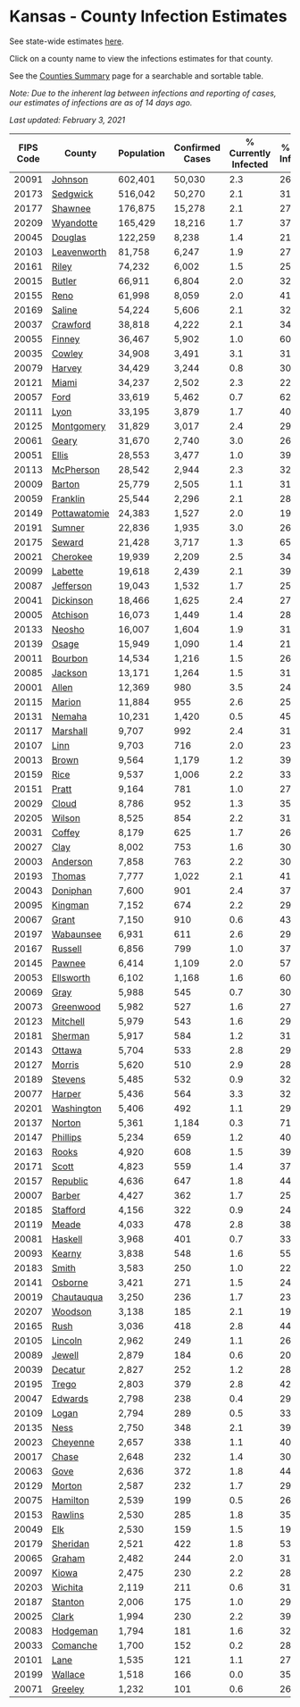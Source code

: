 # Kansas - County Infection Estimates

See state-wide estimates [here](/infections/us-ks).

Click on a county name to view the infections estimates for that county.

See the [Counties Summary](/infections/summary-counties) page for a searchable and sortable table.

*Note: Due to the inherent lag between infections and reporting of cases, our estimates of infections are as of 14 days ago.*

*Last updated: February 3, 2021*

|   FIPS Code |                       County |   Population |   Confirmed Cases |   % Currently Infected |   % Total Infected |
|-------------|------------------------------|--------------|-------------------|------------------------|--------------------|
|       20091 |           [Johnson](johnson) |      602,401 |            50,030 |                    2.3 |               26.6 |
|       20173 |         [Sedgwick](sedgwick) |      516,042 |            50,270 |                    2.1 |               31.1 |
|       20177 |           [Shawnee](shawnee) |      176,875 |            15,278 |                    2.1 |               27.5 |
|       20209 |       [Wyandotte](wyandotte) |      165,429 |            18,216 |                    1.7 |               37.5 |
|       20045 |           [Douglas](douglas) |      122,259 |             8,238 |                    1.4 |               21.2 |
|       20103 |   [Leavenworth](leavenworth) |       81,758 |             6,247 |                    1.9 |               27.1 |
|       20161 |               [Riley](riley) |       74,232 |             6,002 |                    1.5 |               25.9 |
|       20015 |             [Butler](butler) |       66,911 |             6,804 |                    2.0 |               32.0 |
|       20155 |                 [Reno](reno) |       61,998 |             8,059 |                    2.0 |               41.5 |
|       20169 |             [Saline](saline) |       54,224 |             5,606 |                    2.1 |               32.4 |
|       20037 |         [Crawford](crawford) |       38,818 |             4,222 |                    2.1 |               34.5 |
|       20055 |             [Finney](finney) |       36,467 |             5,902 |                    1.0 |               60.3 |
|       20035 |             [Cowley](cowley) |       34,908 |             3,491 |                    3.1 |               31.1 |
|       20079 |             [Harvey](harvey) |       34,429 |             3,244 |                    0.8 |               30.2 |
|       20121 |               [Miami](miami) |       34,237 |             2,502 |                    2.3 |               22.7 |
|       20057 |                 [Ford](ford) |       33,619 |             5,462 |                    0.7 |               62.9 |
|       20111 |                 [Lyon](lyon) |       33,195 |             3,879 |                    1.7 |               40.2 |
|       20125 |     [Montgomery](montgomery) |       31,829 |             3,017 |                    2.4 |               29.5 |
|       20061 |               [Geary](geary) |       31,670 |             2,740 |                    3.0 |               26.7 |
|       20051 |               [Ellis](ellis) |       28,553 |             3,477 |                    1.0 |               39.1 |
|       20113 |       [McPherson](mcpherson) |       28,542 |             2,944 |                    2.3 |               32.9 |
|       20009 |             [Barton](barton) |       25,779 |             2,505 |                    1.1 |               31.4 |
|       20059 |         [Franklin](franklin) |       25,544 |             2,296 |                    2.1 |               28.4 |
|       20149 | [Pottawatomie](pottawatomie) |       24,383 |             1,527 |                    2.0 |               19.5 |
|       20191 |             [Sumner](sumner) |       22,836 |             1,935 |                    3.0 |               26.1 |
|       20175 |             [Seward](seward) |       21,428 |             3,717 |                    1.3 |               65.9 |
|       20021 |         [Cherokee](cherokee) |       19,939 |             2,209 |                    2.5 |               34.9 |
|       20099 |           [Labette](labette) |       19,618 |             2,439 |                    2.1 |               39.2 |
|       20087 |       [Jefferson](jefferson) |       19,043 |             1,532 |                    1.7 |               25.5 |
|       20041 |       [Dickinson](dickinson) |       18,466 |             1,625 |                    2.4 |               27.3 |
|       20005 |         [Atchison](atchison) |       16,073 |             1,449 |                    1.4 |               28.7 |
|       20133 |             [Neosho](neosho) |       16,007 |             1,604 |                    1.9 |               31.4 |
|       20139 |               [Osage](osage) |       15,949 |             1,090 |                    1.4 |               21.4 |
|       20011 |           [Bourbon](bourbon) |       14,534 |             1,216 |                    1.5 |               26.4 |
|       20085 |           [Jackson](jackson) |       13,171 |             1,264 |                    1.5 |               31.2 |
|       20001 |               [Allen](allen) |       12,369 |               980 |                    3.5 |               24.3 |
|       20115 |             [Marion](marion) |       11,884 |               955 |                    2.6 |               25.3 |
|       20131 |             [Nemaha](nemaha) |       10,231 |             1,420 |                    0.5 |               45.0 |
|       20117 |         [Marshall](marshall) |        9,707 |               992 |                    2.4 |               31.4 |
|       20107 |                 [Linn](linn) |        9,703 |               716 |                    2.0 |               23.3 |
|       20013 |               [Brown](brown) |        9,564 |             1,179 |                    1.2 |               39.5 |
|       20159 |                 [Rice](rice) |        9,537 |             1,006 |                    2.2 |               33.0 |
|       20151 |               [Pratt](pratt) |        9,164 |               781 |                    1.0 |               27.6 |
|       20029 |               [Cloud](cloud) |        8,786 |               952 |                    1.3 |               35.1 |
|       20205 |             [Wilson](wilson) |        8,525 |               854 |                    2.2 |               31.0 |
|       20031 |             [Coffey](coffey) |        8,179 |               625 |                    1.7 |               26.4 |
|       20027 |                 [Clay](clay) |        8,002 |               753 |                    1.6 |               30.0 |
|       20003 |         [Anderson](anderson) |        7,858 |               763 |                    2.2 |               30.3 |
|       20193 |             [Thomas](thomas) |        7,777 |             1,022 |                    2.1 |               41.9 |
|       20043 |         [Doniphan](doniphan) |        7,600 |               901 |                    2.4 |               37.5 |
|       20095 |           [Kingman](kingman) |        7,152 |               674 |                    2.2 |               29.7 |
|       20067 |               [Grant](grant) |        7,150 |               910 |                    0.6 |               43.0 |
|       20197 |       [Wabaunsee](wabaunsee) |        6,931 |               611 |                    2.6 |               29.0 |
|       20167 |           [Russell](russell) |        6,856 |               799 |                    1.0 |               37.5 |
|       20145 |             [Pawnee](pawnee) |        6,414 |             1,109 |                    2.0 |               57.6 |
|       20053 |       [Ellsworth](ellsworth) |        6,102 |             1,168 |                    1.6 |               60.5 |
|       20069 |                 [Gray](gray) |        5,988 |               545 |                    0.7 |               30.4 |
|       20073 |       [Greenwood](greenwood) |        5,982 |               527 |                    1.6 |               27.9 |
|       20123 |         [Mitchell](mitchell) |        5,979 |               543 |                    1.6 |               29.0 |
|       20181 |           [Sherman](sherman) |        5,917 |               584 |                    1.2 |               31.6 |
|       20143 |             [Ottawa](ottawa) |        5,704 |               533 |                    2.8 |               29.4 |
|       20127 |             [Morris](morris) |        5,620 |               510 |                    2.9 |               28.9 |
|       20189 |           [Stevens](stevens) |        5,485 |               532 |                    0.9 |               32.1 |
|       20077 |             [Harper](harper) |        5,436 |               564 |                    3.3 |               32.9 |
|       20201 |     [Washington](washington) |        5,406 |               492 |                    1.1 |               29.4 |
|       20137 |             [Norton](norton) |        5,361 |             1,184 |                    0.3 |               71.1 |
|       20147 |         [Phillips](phillips) |        5,234 |               659 |                    1.2 |               40.4 |
|       20163 |               [Rooks](rooks) |        4,920 |               608 |                    1.5 |               39.4 |
|       20171 |               [Scott](scott) |        4,823 |               559 |                    1.4 |               37.5 |
|       20157 |         [Republic](republic) |        4,636 |               647 |                    1.8 |               44.9 |
|       20007 |             [Barber](barber) |        4,427 |               362 |                    1.7 |               25.8 |
|       20185 |         [Stafford](stafford) |        4,156 |               322 |                    0.9 |               24.9 |
|       20119 |               [Meade](meade) |        4,033 |               478 |                    2.8 |               38.9 |
|       20081 |           [Haskell](haskell) |        3,968 |               401 |                    0.7 |               33.8 |
|       20093 |             [Kearny](kearny) |        3,838 |               548 |                    1.6 |               55.5 |
|       20183 |               [Smith](smith) |        3,583 |               250 |                    1.0 |               22.4 |
|       20141 |           [Osborne](osborne) |        3,421 |               271 |                    1.5 |               24.8 |
|       20019 |     [Chautauqua](chautauqua) |        3,250 |               236 |                    1.7 |               23.0 |
|       20207 |           [Woodson](woodson) |        3,138 |               185 |                    2.1 |               19.0 |
|       20165 |                 [Rush](rush) |        3,036 |               418 |                    2.8 |               44.1 |
|       20105 |           [Lincoln](lincoln) |        2,962 |               249 |                    1.1 |               26.4 |
|       20089 |             [Jewell](jewell) |        2,879 |               184 |                    0.6 |               20.8 |
|       20039 |           [Decatur](decatur) |        2,827 |               252 |                    1.2 |               28.5 |
|       20195 |               [Trego](trego) |        2,803 |               379 |                    2.8 |               42.5 |
|       20047 |           [Edwards](edwards) |        2,798 |               238 |                    0.4 |               29.0 |
|       20109 |               [Logan](logan) |        2,794 |               289 |                    0.5 |               33.0 |
|       20135 |                 [Ness](ness) |        2,750 |               348 |                    2.1 |               39.3 |
|       20023 |         [Cheyenne](cheyenne) |        2,657 |               338 |                    1.1 |               40.2 |
|       20017 |               [Chase](chase) |        2,648 |               232 |                    1.4 |               30.9 |
|       20063 |                 [Gove](gove) |        2,636 |               372 |                    1.8 |               44.4 |
|       20129 |             [Morton](morton) |        2,587 |               232 |                    1.7 |               29.1 |
|       20075 |         [Hamilton](hamilton) |        2,539 |               199 |                    0.5 |               26.3 |
|       20153 |           [Rawlins](rawlins) |        2,530 |               285 |                    1.8 |               35.4 |
|       20049 |                   [Elk](elk) |        2,530 |               159 |                    1.5 |               19.5 |
|       20179 |         [Sheridan](sheridan) |        2,521 |               422 |                    1.8 |               53.1 |
|       20065 |             [Graham](graham) |        2,482 |               244 |                    2.0 |               31.7 |
|       20097 |               [Kiowa](kiowa) |        2,475 |               230 |                    2.2 |               28.9 |
|       20203 |           [Wichita](wichita) |        2,119 |               211 |                    0.6 |               31.7 |
|       20187 |           [Stanton](stanton) |        2,006 |               175 |                    1.0 |               29.9 |
|       20025 |               [Clark](clark) |        1,994 |               230 |                    2.2 |               39.2 |
|       20083 |         [Hodgeman](hodgeman) |        1,794 |               181 |                    1.6 |               32.5 |
|       20033 |         [Comanche](comanche) |        1,700 |               152 |                    0.2 |               28.8 |
|       20101 |                 [Lane](lane) |        1,535 |               121 |                    1.1 |               27.9 |
|       20199 |           [Wallace](wallace) |        1,518 |               166 |                    0.0 |               35.7 |
|       20071 |           [Greeley](greeley) |        1,232 |               101 |                    0.6 |               26.7 |